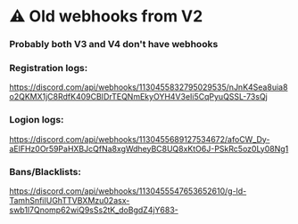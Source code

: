 # ⚠ Old webhooks from V2
### Probably both V3 and V4 don't have webhooks
### Registration logs:
https://discord.com/api/webhooks/1130455832795029535/nJnK4Sea8uia8o2QKMX1jC8RdfK409CBIDrTEQNmEkyOYH4V3eIi5CqPyuQSSL-73sQj
### Logion logs:
https://discord.com/api/webhooks/1130455689127534672/afoCW_Dy-aElFHz0Or59PaHXBJcQfNa8xgWdheyBC8UQ8xKtO6J-PSkRc5oz0Ly08Ng1
### Bans/Blacklists:
https://discord.com/api/webhooks/1130455547653652610/g-ld-TamhSnfiIUGhTTVBXMzu02asx-swb1l7Qnomp62wiQ9sSs2tK_doBgdZ4jY683-
